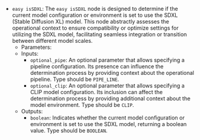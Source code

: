 - `easy isSDXL`: The `easy isSDXL` node is designed to determine if the current model configuration or environment is set to use the SDXL (Stable Diffusion XL) model. This node abstractly assesses the operational context to ensure compatibility or optimize settings for utilizing the SDXL model, facilitating seamless integration or transition between different model scales.
    - Parameters:
    - Inputs:
        - `optional_pipe`: An optional parameter that allows specifying a pipeline configuration. Its presence can influence the determination process by providing context about the operational pipeline. Type should be `PIPE_LINE`.
        - `optional_clip`: An optional parameter that allows specifying a CLIP model configuration. Its inclusion can affect the determination process by providing additional context about the model environment. Type should be `CLIP`.
    - Outputs:
        - `boolean`: Indicates whether the current model configuration or environment is set to use the SDXL model, returning a boolean value. Type should be `BOOLEAN`.
